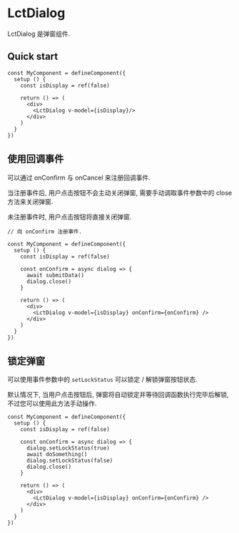 # LctDialog

LctDialog 是弹窗组件.

## Quick start

```tsx
const MyComponent = defineComponent({
  setup () {
    const isDisplay = ref(false)

    return () => (
      <div>
        <LctDialog v-model={isDisplay}/>
      </div>
    )
  }
})
```

## 使用回调事件

可以通过 onConfirm 与 onCancel 来注册回调事件.

当注册事件后, 用户点击按钮不会主动关闭弹窗, 需要手动调取事件参数中的 close 方法来关闭弹窗.

未注册事件时, 用户点击按钮将直接关闭弹窗.

```tsx
// 向 onConfirm 注册事件.

const MyComponent = defineComponent({
  setup () {
    const isDisplay = ref(false)
    
    const onConfirm = async dialog => {
      await submitData()
      dialog.close()
    }
    
    return () => (
      <div>
        <LctDialog v-model={isDisplay} onConfirm={onConfirm} />
      </div>
    )
  }
})
```

## 锁定弹窗

可以使用事件参数中的 `setLockStatus` 可以锁定 / 解锁弹窗按钮状态.

默认情况下, 当用户点击按钮后, 弹窗将自动锁定并等待回调函数执行完毕后解锁, 不过您可以使用此方法手动操作.

```tsx
const MyComponent = defineComponent({
  setup () {
    const isDisplay = ref(false)
    
    const onConfirm = async dialog => {
      dialog.setLockStatus(true)
      await doSomething()
      dialog.setLockStatus(false)
      dialog.close()
    }
    
    return () => (
      <div>
        <LctDialog v-model={isDisplay} onConfirm={onConfirm} />
      </div>
    )
  }
})
```
